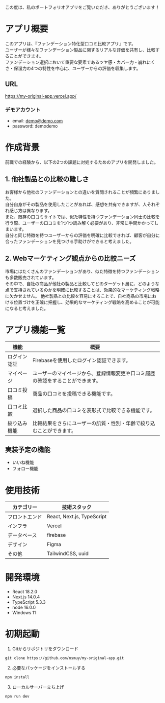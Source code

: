 この度は、私のポートフォリオアプリをご覧いただき、ありがとうございます！

# アプリ概要
このアプリは、『ファンデーション特化型口コミ比較アプリ』です。  
ユーザーが様々なファンデーション製品に関するリアルな評価を共有し、比較することができます。  
ファンデーション選択において重要な要素であるツヤ感・カバー力・崩れにくさ・保湿力の4つの特性を中心に、ユーザーからの評価を収集します。

## URL
https://my-original-app.vercel.app/

### デモアカウント
- email: demo@demo.com
- password: demodemo

# 作成背景
前職での経験から、以下の2つの課題に対処するためのアプリを開発しました。

## 1. 他社製品との比較の難しさ
お客様から他社のファンデーションとの違いを質問されることが頻繁にありました。  
自分自身がその製品を使用したことがあれば、感想を共有できますが、人それぞれ感じ方は異なります。  
また、既存の口コミサイトでは、似た特性を持つファンデーション同士の比較を行う際、ユーザーの口コミを1つ1つ読み解く必要があり、非常に手間かかってしまいます。  
自分と同じ特徴を持つユーザーからの評価を明確に比較できれば、顧客が自分に合ったファンデーションを見つける手助けができると考えました。

## 2. Webマーケティング観点からの比較ニーズ
市場にはたくさんのファンデーションがあり、似た特徴を持つファンデーションも多数販売されています。  
その中で、自社の商品が他社の製品と比較してどのターゲット層に、どのような点で支持されているのかを明確に比較することは、効果的なマーケティング戦略に欠かせません。
他社製品との比較を容易にすることで、自社商品の市場における位置づけを正確に把握し、効果的なマーケティング戦略を高めることが可能になると考えました。

# アプリ機能一覧
| 機能 | 概要 |
---- | ----
| ログイン認証 | Firebaseを使用したログイン認証できます。 |
| マイページ | ユーザーのマイページから、登録情報変更や口コミ履歴の確認をすることができます。|
| 口コミ投稿 | 商品の口コミを投稿できる機能です。|
| 口コミ比較 | 選択した商品の口コミを表形式で比較できる機能です。 |
| 絞り込み機能 | 比較結果をさらにユーザーの肌質・性別・年齢で絞り込むことができます。 |

## 実装予定の機能
- いいね機能
- フォロー機能

# 使用技術
| カテゴリー | 技術スタック |
---- | ----
| フロントエンド | React, Next.js, TypeScript |
| インフラ | Vercel |
| データベース | firebase |
| デザイン | Figma |
| その他 | TailwindCSS, uuid |

# 開発環境
- React 18.2.0
- Next.js 14.0.4
- TypeScript 5.3.3
- node 16.0.0
- Windows 11

# 初期起動
1. Gitからリポジトリをダウンロード  
```
git clone https://github.com/nsmuy/my-original-app.git
```

2. 必要なパッケージをインストールする  
```
npm install
```

3. ローカルサーバー立ち上げ  
```
npm run dev
```
